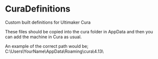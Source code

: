 # CuraDefinitions
 Custom built definitions for Ultimaker Cura

 These files should be copied into the cura folder in AppData and then you can add the machine in Cura as usual.

 An example of the correct path would be; C:\Users\YourName\AppData\Roaming\cura\4.13\
